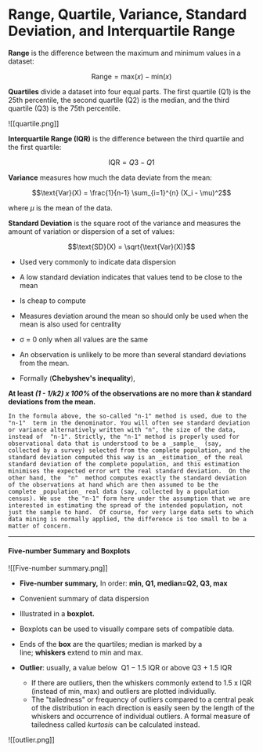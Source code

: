 
# Range, Quartile, Variance, Standard Deviation, and Interquartile Range

**Range** is the difference between the maximum and minimum values in a dataset:

$$\text{Range} = \text{max}(x) - \text{min}(x)$$


**Quartiles** divide a dataset into four equal parts. The first quartile (Q1) is the 25th percentile, the second quartile (Q2) is the median, and the third quartile (Q3) is the 75th percentile.

![[quartile.png]]

**Interquartile Range (IQR)** is the difference between the third quartile and the first quartile:

$$\text{IQR} = Q3 - Q1$$

**Variance** measures how much the data deviate from the mean:

$$\text{Var}(X) = \frac{1}{n-1} \sum_{i=1}^{n} (X_i - \mu)^2$$

where $\mu$ is the mean of the data.

**Standard Deviation** is the square root of the variance and measures the amount of variation or dispersion of a set of values:

$$\text{SD}(X) = \sqrt{\text{Var}(X)}$$

-   Used very commonly to indicate data dispersion
-   A low standard deviation indicates that values tend to be close to the mean
-   Is cheap to compute
-   Measures deviation around the mean so should only be used when the mean is also used for centrality
-   σ = 0 only when all values are the same
-   An observation is unlikely to be more than several standard deviations from the mean.

-   Formally (**Chebyshev's inequality**),

**At least _(1 - 1/k2) x 100%_ of the observations are no more than _k_ standard deviations from the mean.**

`In the formula above, the so-called "n-1" method is used, due to the "n-1"  term in the denominator. You will often see standard deviation or variance alternatively written with "n", the size of the data, instead of  "n-1". Strictly, the "n-1" method is properly used for observational data that is understood to be a _sample_  (say, collected by a survey) selected from the complete population, and the standard deviation computed this way is an _estimation_ of the real standard deviation of the complete population, and this estimation minimises the expected error wrt the real standard deviation.  On the other hand, the  "n"  method computes exactly the standard deviation of the observations at hand which are then assumed to be the complete _population_ real data (say, collected by a population census). We use  the "n-1" form here under the assumption that we are interested in estimating the spread of the intended population, not just the sample to hand.  Of course, for very large data sets to which data mining is normally applied, the difference is too small to be a matter of concern.`

---

#### Five-number Summary and Boxplots

![[Five-number summary.png]]

-   **Five-number summary,** In order: **min, Q1, median=Q2, Q3, max**
-   Convenient summary of data dispersion
-   Illustrated in a **boxplot.**
-   Boxplots can be used to visually compare sets of compatible data.
-   Ends of the **box** are the quartiles; median is marked by a line; **whiskers** extend to min and max.

-   **Outlier**: usually, a value below  Q1 − 1.5 IQR or above Q3 + 1.5 IQR
    -   If there are outliers, then the whiskers commonly extend to 1.5 x IQR  (instead of min, max) and outliers are plotted individually.
    -   The "tailedness" or frequency of outliers compared to a central peak of the distribution in each direction is easily seen by the length of the whiskers and occurrence of individual outliers. A formal measure of tailedness called _kurtosis_ can be calculated instead.

![[outlier.png]]


